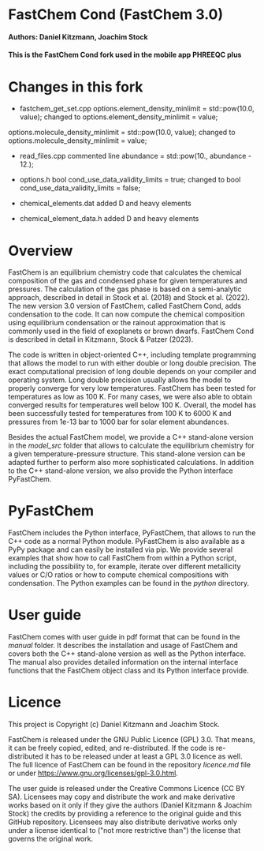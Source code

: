 # FastChem Cond (FastChem 3.0) #
#### Authors: Daniel Kitzmann, Joachim Stock ####

#### This is the FastChem Cond fork used in the mobile app PHREEQC plus ####

# Changes in this fork #

* fastchem_get_set.cpp
options.element_density_minlimit = std::pow(10.0, value);
changed to
options.element_density_minlimit = value;

options.molecule_density_minlimit = std::pow(10.0, value);
changed to
options.molecule_density_minlimit = value;

* read_files.cpp
commented line
abundance = std::pow(10., abundance - 12.);

* options.h
bool cond_use_data_validity_limits = true;
changed to
bool cond_use_data_validity_limits = false;

* chemical_elements.dat
added D and heavy elements

* chemical_element_data.h
added D and heavy elements

# Overview #

FastChem is an equilibrium chemistry code that calculates the chemical composition of the gas and condensed phase for given temperatures and pressures. The calculation of the gas phase is based on a semi-analytic approach, described in detail in Stock et al. (2018) and Stock et al. (2022). The new version 3.0 version of FastChem, called FastChem Cond, adds condensation to the code. It can now compute the chemical composition using equilibrium condensation or the rainout approximation that is commonly used in the field of exoplanets or brown dwarfs. FastChem Cond is described in detail in Kitzmann, Stock & Patzer (2023).

The code is written in object-oriented C++, including template programming that allows the model to run with either double or long double precision. The exact computational precision of long double depends on your compiler and operating system. Long double precision usually allows the model to properly converge for very low temperatures. FastChem has been tested for temperatures as low as 100 K. For many cases, we were also able to obtain converged results for temperatures well below 100 K. Overall, the model has been successfully tested for temperatures from 100 K to 6000 K and pressures from 1e-13 bar to 1000 bar for solar element abundances.

Besides the actual FastChem model, we provide a C++ stand-alone version in the *model_src* folder that allows to calculate the equilibrium chemistry for a given temperature-pressure structure. This stand-alone version can be adapted further to perform also more sophisticated calculations. In addition to the C++ stand-alone version, we also provide the Python interface PyFastChem.


# PyFastChem #

FastChem includes the Python interface, PyFastChem, that allows to run the C++ code as a normal Python module. PyFastChem is also available as a PyPy package and can easily be installed via pip. We provide several examples that show how to call FastChem from within a Python script, including the possibility to, for example, iterate over different metallicity values or C/O ratios or how to compute chemical compositions with condensation. The Python examples can be found in the *python* directory.  


# User guide #

FastChem comes with user guide in pdf format that can be found in the *manual* folder. It describes the installation and usage of FastChem and covers both the C++ stand-alone version as well as the Python interface. The manual also provides detailed information on the internal interface functions that the FastChem object class and its Python interface provide.


# Licence #

This project is Copyright (c) Daniel Kitzmann and Joachim Stock.

FastChem is released under the GNU Public Licence (GPL) 3.0. That means, it can be freely copied, edited, and re-distributed. If the code is re-distributed it has to be released under at least a GPL 3.0 licence as well. The full licence of FastChem can be found in the repository *licence.md* file or under https://www.gnu.org/licenses/gpl-3.0.html.

The user guide is released under the Creative Commons Licence (CC BY SA). Licensees may copy and distribute the work and make derivative works based on it only if they give the authors (Daniel Kitzmann & Joachim Stock) the credits by providing a reference to the original guide and this GitHub repository. Licensees may also distribute derivative works only under a license identical to ("not more restrictive than") the license that governs the original work.
